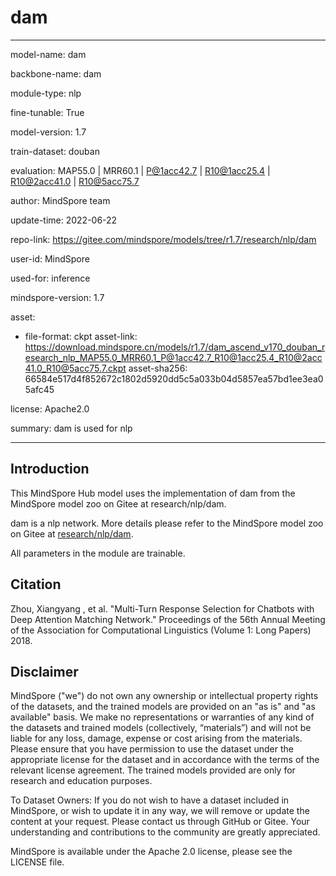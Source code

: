 # dam

---

model-name: dam

backbone-name: dam

module-type: nlp

fine-tunable: True

model-version: 1.7

train-dataset: douban

evaluation: MAP55.0 | MRR60.1 | P@1acc42.7 | R10@1acc25.4 | R10@2acc41.0 | R10@5acc75.7

author: MindSpore team

update-time: 2022-06-22

repo-link: <https://gitee.com/mindspore/models/tree/r1.7/research/nlp/dam>

user-id: MindSpore

used-for: inference

mindspore-version: 1.7

asset:

-
    file-format: ckpt
    asset-link: <https://download.mindspore.cn/models/r1.7/dam_ascend_v170_douban_research_nlp_MAP55.0_MRR60.1_P@1acc42.7_R10@1acc25.4_R10@2acc41.0_R10@5acc75.7.ckpt>
    asset-sha256: 66584e517d4f852672c1802d5920dd5c5a033b04d5857ea57bd1ee3ea05afc45

license: Apache2.0

summary: dam is used for nlp

---

## Introduction

This MindSpore Hub model uses the implementation of dam from the MindSpore model zoo on Gitee at research/nlp/dam.

dam is a nlp network. More details please refer to the MindSpore model zoo on Gitee at [research/nlp/dam](https://gitee.com/mindspore/models/blob/r1.7/research/nlp/dam/README.md).

All parameters in the module are trainable.

## Citation

Zhou, Xiangyang , et al. "Multi-Turn Response Selection for Chatbots with Deep Attention Matching Network." Proceedings of the 56th Annual Meeting of the Association for Computational Linguistics (Volume 1: Long Papers) 2018.

## Disclaimer

MindSpore ("we") do not own any ownership or intellectual property rights of the datasets, and the trained models are provided on an "as is" and "as available" basis. We make no representations or warranties of any kind of the datasets and trained models (collectively, “materials”) and will not be liable for any loss, damage, expense or cost arising from the materials. Please ensure that you have permission to use the dataset under the appropriate license for the dataset and in accordance with the terms of the relevant license agreement. The trained models provided are only for research and education purposes.

To Dataset Owners: If you do not wish to have a dataset included in MindSpore, or wish to update it in any way, we will remove or update the content at your request. Please contact us through GitHub or Gitee. Your understanding and contributions to the community are greatly appreciated.

MindSpore is available under the Apache 2.0 license, please see the LICENSE file.
